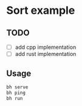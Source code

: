 # Sort example

## TODO

- [ ] add cpp implementation
- [ ] add rust implementation

## Usage

```bash
bh serve
bh ping
bh run
```